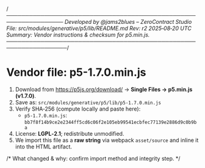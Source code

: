 /*─────────────────────────────────────────────────────────────────
Developed by @jams2blues – ZeroContract Studio
File: src/modules/generative/p5/lib/README.md
Rev:  r2   2025‑08‑20 UTC
Summary: Vendor instructions & checksum for p5.min.js.
──────────────────────────────────────────────────────────────────*/

# Vendor file: p5-1.7.0.min.js

1) Download from https://p5js.org/download/ → **Single Files → p5.min.js (v1.7.0)**.
2) Save as: `src/modules/generative/p5/lib/p5-1.7.0.min.js`
3) Verify SHA‑256 (compute locally and paste here):
   - `p5-1.7.0.min.js`: `bb7f8f14b9ce2e2344ff5cd6c06f2e105eb99541ecbfec77139e2886d9c0b9ba`
4) License: **LGPL‑2.1**; redistribute unmodified.
5) We import this file as a **raw string** via webpack `asset/source` and inline it into the HTML artifact.

/* What changed & why: confirm import method and integrity step. */
